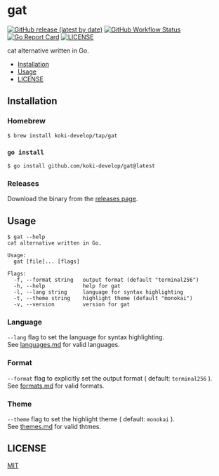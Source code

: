 # gat

[![GitHub release (latest by date)](https://img.shields.io/github/v/release/koki-develop/gat)](https://github.com/koki-develop/gat/releases/latest)
[![GitHub Workflow Status](https://img.shields.io/github/actions/workflow/status/koki-develop/gat/build.yml?logo=github)](https://github.com/koki-develop/gat/actions/workflows/build.yml)
[![Go Report Card](https://goreportcard.com/badge/github.com/koki-develop/gat)](https://goreportcard.com/report/github.com/koki-develop/gat)
[![LICENSE](https://img.shields.io/github/license/koki-develop/gat)](./LICENSE)

cat alternative written in Go.

- [Installation](#installation)
- [Usage](#usage)
- [LICENSE](#license)

## Installation

### Homebrew

```console
$ brew install koki-develop/tap/gat
```

### `go install`

```console
$ go install github.com/koki-develop/gat@latest
```

### Releases

Download the binary from the [releases page](https://github.com/koki-develop/gat/releases/latest).

## Usage

```console
$ gat --help
cat alternative written in Go.

Usage:
  gat [file]... [flags]

Flags:
  -f, --format string   output format (default "terminal256")
  -h, --help            help for gat
  -l, --lang string     language for syntax highlighting
  -t, --theme string    highlight theme (default "monokai")
  -v, --version         version for gat
```

### Language

`--lang` flag to set the language for syntax highlighting.  
See [languages.md](./docs/languages.md) for valid languages.

### Format

`--format` flag to explicitly set the output format ( default: `terminal256` ).  
See [formats.md](./docs/formats.md) for valid formats.

### Theme

`--theme` flag to set the highlight theme ( default: `monokai` ).  
See [themes.md](./docs/themes.md) for valid thtmes.

## LICENSE

[MIT](./LICENSE)
